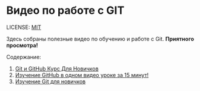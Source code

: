 # Видео по работе с GIT

LICENSE: [MIT](./license.md) 

Здесь собраны полезные видео по обучению и работе с Git. **Приятного просмотра!**

Содержание: 

1. [Git и GitHub Курс Для Новичков ](/git_gethub_beginner.md)
2. [Изучение GitHub в одном видео уроке за 15 минут!](/github_15_min.md)
3. [Изучение Git для новичков](/github_for_beginners.md)